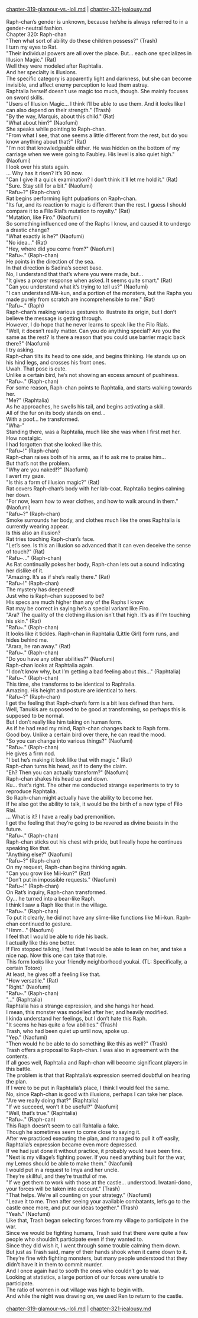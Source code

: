 [chapter-319-glamour-vs.-loli.md](./chapter-319-glamour-vs.-loli.md) | [chapter-321-jealousy.md](./chapter-321-jealousy.md) <br/>
<br/>
Raph-chan’s gender is unknown, because he/she is always referred to in a gender-neutral fashion.<br/>
Chapter 320: Raph-chan<br/>
"Then what sort of ability do these children possess?" (Trash)<br/>
I turn my eyes to Rat.<br/>
"Their individual powers are all over the place. But… each one specializes in Illusion Magic." (Rat)<br/>
Well they were modeled after Raphtalia.<br/>
And her specialty is illusions.<br/>
The specific category is apparently light and darkness, but she can become invisible, and affect enemy perception to lead them astray.<br/>
Raphtalia herself doesn’t use magic too much, though. She mainly focuses on sword skills.<br/>
"Users of Illusion Magic… I think I’ll be able to use them. And it looks like I can also depend on their strength." (Trash)<br/>
"By the way, Marquis, about this child." (Rat)<br/>
"What about him?" (Naofumi)<br/>
She speaks while pointing to Raph-chan.<br/>
"From what I see, that one seems a little different from the rest, but do you know anything about that?" (Rat)<br/>
"I’m not that knowledgeable either. He was hidden on the bottom of my carriage when we were going to Faubley. His level is also quiet high." (Naofumi)<br/>
I look over his stats again.<br/>
… Why has it risen? It’s 90 now.<br/>
"Can I give it a quick examination? I don’t think it’ll let me hold it." (Rat)<br/>
"Sure. Stay still for a bit." (Naofumi)<br/>
"Rafu~?" (Raph-chan)<br/>
Rat begins performing light pulpations on Raph-chan.<br/>
"Its fur, and its reaction to magic is different than the rest. I guess I should compare it to a Filo Rial’s mutation to royalty." (Rat)<br/>
"Mutation, like Firo." (Naofumi)<br/>
So something influenced one of the Raphs I knew, and caused it to undergo a drastic change?<br/>
"What exactly is he?" (Naofumi)<br/>
"No idea…" (Rat)<br/>
"Hey, where did you come from?" (Naofumi)<br/>
"Rafu~." (Raph-chan)<br/>
He points in the direction of the sea.<br/>
In that direction is Sadina’s secret base.<br/>
No, I understand that that’s where you were made, but…<br/>
"It gives a proper response when asked. It seems quite smart." (Rat)<br/>
"Can you understand what it’s trying to tell us?" (Naofumi)<br/>
"I can understand Mii-kun, and a portion of the monsters, but the Raphs you made purely from scratch are incomprehensible to me." (Rat)<br/>
"Rafu~." (Raph)<br/>
Raph-chan’s making various gestures to illustrate its origin, but I don’t believe the message is getting through.<br/>
However, I do hope that he never learns to speak like the Filo Rials.<br/>
"Well, it doesn’t really matter. Can you do anything special? Are you the same as the rest? Is there a reason that you could use barrier magic back there?" (Naofumi)<br/>
I try asking.<br/>
Raph-chan tilts its head to one side, and begins thinking. He stands up on his hind legs, and crosses his front ones.<br/>
Uwah. That pose is cute.<br/>
Unlike a certain bird, he’s not showing an excess amount of pushiness.<br/>
"Rafu~." (Raph-chan)<br/>
For some reason, Raph-chan points to Raphtalia, and starts walking towards her.<br/>
"Me?" (Raphtalia)<br/>
As he approaches, he swells his tail, and begins activating a skill.<br/>
All of the fur on its body stands on end…<br/>
With a poof… he transformed.<br/>
"Wha-"<br/>
Standing there, was a Raphtalia, much like she was when I first met her.<br/>
How nostalgic.<br/>
I had forgotten that she looked like this.<br/>
"Rafu~!" (Raph-chan)<br/>
Raph-chan raises both of his arms, as if to ask me to praise him…<br/>
But that’s not the problem.<br/>
"Why are you naked!?" (Naofumi)<br/>
I avert my gaze.<br/>
"Is this a form of illusion magic?" (Rat)<br/>
Rat covers Raph-chan’s body with her lab-coat. Raphtalia begins calming her down.<br/>
"For now, learn how to wear clothes, and how to walk around in them." (Naofumi)<br/>
"Rafu~?" (Raph-chan)<br/>
Smoke surrounds her body, and clothes much like the ones Raphtalia is currently wearing appear.<br/>
Is this also an illusion?<br/>
Rat tries touching Raph-chan’s face.<br/>
"Let’s see. Is this an illusion so advanced that it can even deceive the sense of touch?" (Rat)<br/>
"Rafu~…" (Raph-chan)<br/>
As Rat continually pokes her body, Raph-chan lets out a sound indicating her dislike of it.<br/>
"Amazing. It’s as if she’s really there." (Rat)<br/>
"Rafu~!" (Raph-chan)<br/>
The mystery has deepened!<br/>
Just who is Raph-chan supposed to be?<br/>
His specs are much higher than any of the Raphs I know.<br/>
Rat may be correct in saying he’s a special variant like Firo.<br/>
"Ara? The quality of the clothing illusion isn’t that high. It’s as if I’m touching his skin." (Rat)<br/>
"Rafu~." (Raph-chan)<br/>
It looks like it tickles. Raph-chan in Raphtalia (Little Girl) form runs, and hides behind me.<br/>
"Arara, he ran away." (Rat)<br/>
"Rafu~." (Raph-chan)<br/>
"Do you have any other abilities?" (Naofumi)<br/>
Raph-chan looks at Raphtalia again.<br/>
"I don’t know why, but I’m getting a bad feeling about this…" (Raphtalia)<br/>
"Rafu~." (Raph-chan)<br/>
This time, she transforms to be identical to Raphtalia.<br/>
Amazing. His height and posture are identical to hers.<br/>
"Rafu~?" (Raph-chan)<br/>
I get the feeling that Raph-chan’s form is a bit less defined than hers.<br/>
Well, Tanukis are supposed to be good at transforming, so perhaps this is supposed to be normal.<br/>
But I don’t really like him taking on human form.<br/>
As if he had read my mind, Raph-chan changes back to Raph form.<br/>
Good boy. Unlike a certain bird over there, he can read the mood.<br/>
"So you can change into various things?" (Naofumi)<br/>
"Rafu~." (Raph-chan)<br/>
He gives a firm nod.<br/>
"I bet he’s making it look lilke that with magic." (Rat)<br/>
Raph-chan turns his head, as if to deny the claim.<br/>
"Eh? Then you can actually transform?" (Naofumi)<br/>
Raph-chan shakes his head up and down.<br/>
Ku… that’s right. The other me conducted strange experiments to try to reproduce Raphtalia.<br/>
So Raph-chan might actually have the ability to become her.<br/>
If he also got the ability to talk, it would be the birth of a new type of Filo Rial.<br/>
… What is it? I have a really bad premonition.<br/>
I get the feeling that they’re going to be revered as divine beasts in the future.<br/>
"Rafu~." (Raph-chan)<br/>
Raph-chan sticks out his chest with pride, but I really hope he continues speaking like that.<br/>
"Anything else?" (Naofumi)<br/>
"Rafu~?" (Raph-chan)<br/>
On my request, Raph-chan begins thinking again.<br/>
"Can you grow like Mii-kun?" (Rat)<br/>
"Don’t put in impossible requests." (Naofumi)<br/>
"Rafu~!" (Raph-chan)<br/>
On Rat’s inquiry, Raph-chan transformed.<br/>
Oy… he turned into a bear-like Raph.<br/>
I think I saw a Raph like that in the village.<br/>
"Rafu~." (Raph-chan)<br/>
To put it clearly, he did not have any slime-like functions like Mii-kun. Raph-chan continued to gesture.<br/>
"Hmm…" (Naofumi)<br/>
I feel that I would be able to ride his back.<br/>
I actually like this one better.<br/>
If Firo stopped talking, I feel that I would be able to lean on her, and take a nice nap. Now this one can take that role.<br/>
This form looks like your friendly neighborhood youkai. (TL: Specifically, a certain Totoro)<br/>
At least, he gives off a feeling like that.<br/>
"How versatile." (Rat)<br/>
"Right." (Naofumi)<br/>
"Rafu~." (Raph-chan)<br/>
"…" (Raphtalia)<br/>
Raphtalia has a strange expression, and she hangs her head.<br/>
I mean, this monster was modelled after her, and heavily modified.<br/>
I kinda understand her feelings, but I don’t hate this Raph.<br/>
"It seems he has quite a few abilities." (Trash)<br/>
Trash, who had been quiet up until now, spoke up.<br/>
"Yep." (Naofumi)<br/>
"Then would he be able to do something like this as well?" (Trash)<br/>
Trash offers a proposal to Raph-chan. I was also in agreement with the contents.<br/>
If all goes well, Raphtalia and Raph-chan will become significant players in this battle.<br/>
The problem is that that Raphtalia’s expression seemed doubtful on hearing the plan.<br/>
If I were to be put in Raphtalia’s place, I think I would feel the same.<br/>
No, since Raph-chan is good with illusions, perhaps I can take her place.<br/>
"Are we really doing that?" (Raphtalia)<br/>
"If we succeed, won’t it be useful?" (Naofumi)<br/>
"Well, that’s true." (Raphtalia)<br/>
"Rafu~." (Raph-can)<br/>
This Raph doesn’t seem to call Rahtalia a fake.<br/>
Though he sometimes seem to come close to saying it.<br/>
After we practiced executing the plan, and managed to pull it off easily, Raphtalia’s expression became even more depressed.<br/>
If we had just done it without practice, it probably would have been fine.<br/>
"Next is my village’s fighting power. If you need anything built for the war, my Lemos should be able to make them." (Naofumi)<br/>
I would put in a request to Imya and her uncle.<br/>
They’re skillful, and they’re trustful of me.<br/>
"If we get them to work with those at the castle… understood. Iwatani-dono, your forces will be taken into account." (Trash)<br/>
"That helps. We’re all counting on your strategy." (Naofumi)<br/>
"Leave it to me. Then after seeing your available combatants, let’s go to the castle once more, and put our ideas together." (Trash)<br/>
"Yeah." (Naofumi)<br/>
Like that, Trash began selecting forces from my village to participate in the war.<br/>
Since we would be fighting humans, Trash said that there were quite a few people who shouldn’t participate even if they wanted to.<br/>
Since they did wish it, I went through some trouble calming them down.<br/>
But just as Trash said, many of their hands shook when it came down to it.<br/>
They’re fine with fighting monsters, but many people understood that they didn’t have it in them to commit murder.<br/>
And I once again had to sooth the ones who couldn’t go to war.<br/>
Looking at statistics, a large portion of our forces were unable to participate.<br/>
The ratio of women in out village was high to begin with.<br/>
And while the night was drawing on, we used Ren to return to the castle.<br/>
<br/>
[chapter-319-glamour-vs.-loli.md](./chapter-319-glamour-vs.-loli.md) | [chapter-321-jealousy.md](./chapter-321-jealousy.md) <br/>

